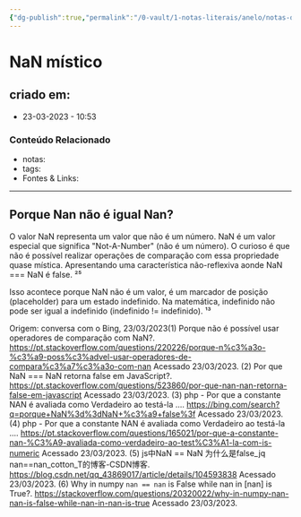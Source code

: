 ```yaml
---
{"dg-publish":true,"permalink":"/0-vault/1-notas-literais/anelo/notas-de-estudo/javascript-1/na-n-mistico/","dgHomeLink":true,"dgShowLocalGraph":true,"dgShowFileTree":true,"dgEnableSearch":true,"noteIcon":""}
---
```


# NaN místico

## criado em: 
-  23-03-2023 - 10:53

### Conteúdo Relacionado
- notas: 
- tags: 
- Fontes & Links: 

---
## Porque Nan não é igual Nan?

O valor NaN representa um valor que não é um número. NaN é um valor especial que significa "Not-A-Number" (não é um número). O curioso é que não é possível realizar operações de comparação com essa propriedade quase mística. Apresentando uma característica não-reflexiva aonde NaN === NaN é false. ²⁵

Isso acontece porque NaN não é um valor, é um marcador de posição (placeholder) para um estado indefinido. Na matemática, indefinido não pode ser igual a indefinido (indefinido != indefinido). ¹³

Origem: conversa com o Bing, 23/03/2023(1) Porque não é possível usar operadores de comparação com NaN?. https://pt.stackoverflow.com/questions/220226/porque-n%c3%a3o-%c3%a9-poss%c3%advel-usar-operadores-de-compara%c3%a7%c3%a3o-com-nan Acessado 23/03/2023.
(2) Por que NaN === NaN retorna false em JavaScript?. https://pt.stackoverflow.com/questions/523860/por-que-nan-nan-retorna-false-em-javascript Acessado 23/03/2023.
(3) php - Por que a constante NAN é avaliada como Verdadeiro ao testá-la .... https://bing.com/search?q=porque+NaN%3d%3dNaN+%c3%a9+false%3f Acessado 23/03/2023.
(4) php - Por que a constante NAN é avaliada como Verdadeiro ao testá-la .... https://pt.stackoverflow.com/questions/165021/por-que-a-constante-nan-%C3%A9-avaliada-como-verdadeiro-ao-test%C3%A1-la-com-is-numeric Acessado 23/03/2023.
(5) js中NaN == NaN 为什么是false_jq nan==nan_cotton_T的博客-CSDN博客. https://blog.csdn.net/qq_43869017/article/details/104593838 Acessado 23/03/2023.
(6) Why in numpy `nan == nan` is False while nan in [nan] is True?. https://stackoverflow.com/questions/20320022/why-in-numpy-nan-nan-is-false-while-nan-in-nan-is-true Acessado 23/03/2023.